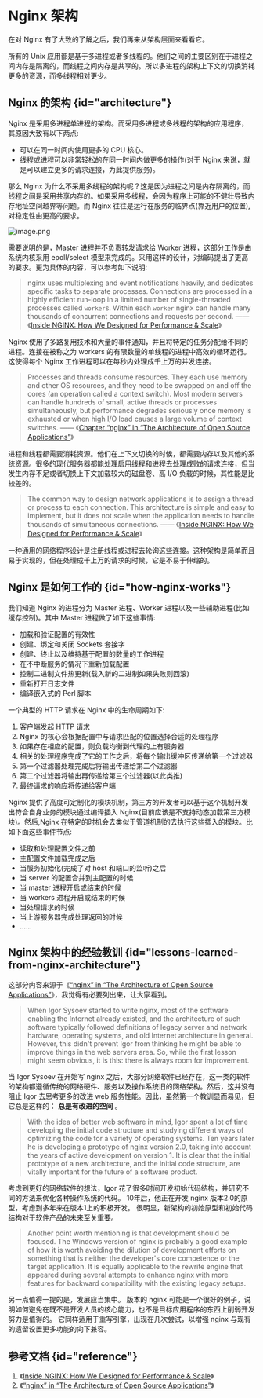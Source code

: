 # Nginx 架构

在对 Nginx 有了大致的了解之后，我们再来从架构层面来看看它。

所有的 Unix 应用都是基于多进程或者多线程的。他们之间的主要区别在于进程之间内存是隔离的，而线程之间内存是共享的。所以多进程的架构上下文的切换消耗更多的资源，而多线程相对更少。

## Nginx 的架构 {id="architecture"}

Nginx 是采用多进程单进程的架构。而采用多进程或多线程的架构的应用程序，其原因大致有以下两点:

- 可以在同一时间内使用更多的 CPU 核心。
- 线程或进程可以非常轻松的在同一时间内做更多的操作(对于 Nginx 来说，就是可以建立更多的请求连接，为此提供服务)。

那么 Nginx 为什么不采用多线程的架构呢？这是因为进程之间是内存隔离的，而线程之间是采用共享内存的。如果采用多线程，会因为程序上可能的不健壮导致内存地址空间越界等问题。而 Nginx 往往是运行在服务的临界点(靠近用户的位置),对稳定性由更高的要求。

![image.png](http://file-linker.oss-cn-hangzhou.aliyuncs.com/rWqB0Zbv7PYanDbkZDEX.png)

需要说明的是，Master 进程并不负责转发请求给 Worker 进程，这部分工作是由系统内核采用 epoll/select 模型来完成的。采用这样的设计，对编码提出了更高的要求。更为具体的内容，可以参考如下说明:

> nginx uses multiplexing and event notifications heavily, and dedicates specific tasks to separate processes. Connections are processed in a highly efficient run-loop in a limited number of single-threaded processes called `worker`s. Within each `worker` nginx can handle many thousands of concurrent connections and requests per second.    —— 《[Inside NGINX: How We Designed for Performance & Scale](https://dzone.com/articles/inside-nginx-how-we-designed)》



Nginx 使用了多路复用技术和大量的事件通知，并且将特定的任务分配给不同的进程。连接在被称之为 workers 的有限数量的单线程的进程中高效的循环运行。这使得每个 Nginx 工作进程可以在每秒内处理成千上万的并发连接。

> Processes and threads consume resources. They each use memory and other OS resources, and they need to be swapped on and off the cores (an operation called a context switch). Most modern servers can handle hundreds of small, active threads or processes simultaneously, but performance degrades seriously once memory is exhausted or when high I/O load causes a large volume of context switches. —— 《[Chapter “nginx” in “The Architecture of Open Source Applications”](https://www.aosabook.org/en/nginx.html)》


进程和线程都需要消耗资源。他们在上下文切换的时候，都需要内存以及其他的系统资源。很多的现代服务器都能处理启用线程和进程去处理成败的请求连接，但当发生内存不足或者切换上下文加载较大的磁盘卷、高 I/O 负载的时候，其性能是比较差的。

> The common way to design network applications is to assign a thread or process to each connection. This architecture is simple and easy to implement, but it does not scale when the application needs to handle thousands of simultaneous connections.  —— 《[Inside NGINX: How We Designed for Performance & Scale](https://dzone.com/articles/inside-nginx-how-we-designed)》


一种通用的网络程序设计是注册线程或进程去轮询这些连接。这种架构是简单而且易于实现的，但在处理成千上万的请求的时候，它是不易于伸缩的。

## Nginx 是如何工作的 {id="how-nginx-works"}

我们知道 Nginx 的进程分为 Master 进程、Worker 进程以及一些辅助进程(比如缓存控制)。其中 Master 进程做了如下这些事情:

- 加载和验证配置的有效性
- 创建、绑定和关闭 Sockets 套接字
- 创建、终止以及维持基于配置的数量的工作进程
- 在不中断服务的情况下重新加载配置
- 控制二进制文件热更新(载入新的二进制如果失败则回滚)
- 重新打开日志文件
- 编译嵌入式的 Perl 脚本

一个典型的 HTTP 请求在 Nginx 中的生命周期如下:

1. 客户端发起 HTTP 请求
2. Nginx 的核心会根据配置中与请求匹配的位置选择合适的处理程序
3. 如果存在相应的配置，则负载均衡到代理的上有服务器
4. 相关的处理程序完成了它的工作之后，将每个输出缓冲区传递给第一个过滤器
5. 第一个过滤器处理完成后将输出传递给第二个过滤器
6. 第二个过滤器将输出再传递给第三个过滤器(以此类推)
7. 最终请求的响应将传递给客户端

Nginx 提供了高度可定制化的模块机制，第三方的开发者可以基于这个机制开发出符合自身业务的模块通过编译插入 Nginx(目前应该是不支持动态加载第三方模块)。然后,Nginx 在特定的时机会去类似于管道机制的去执行这些插入的模块。比如下面这些事件节点:

- 读取和处理配置文件之前
- 主配置文件加载完成之后
- 当服务初始化(完成了对 host 和端口的监听)之后
- 当 server 的配置合并到主配置的时候
- 当 master 进程开启或结束的时候
- 当 workers 进程开启或结束的时候
- 当处理请求的时候
- 当上游服务器完成处理返回的时候
- ......

## Nginx 架构中的经验教训 {id="lessons-learned-from-nginx-architecture"}

这部分内容来源于《[“nginx” in “The Architecture of Open Source Applications”](https://www.aosabook.org/en/nginx.html)》，我觉得有必要列出来，让大家看到。

> When Igor Sysoev started to write nginx, most of the software enabling the Internet already existed, and the architecture of such software typically followed definitions of legacy server and network hardware, operating systems, and old Internet architecture in general. However, this didn't prevent Igor from thinking he might be able to improve things in the web servers area. So, while the first lesson might seem obvious, it is this: there is always room for improvement.


当 Igor Sysoev 在开始写 nginx 之后，大部分网络软件已经存在，这一类的软件的架构都遵循传统的网络硬件、服务以及操作系统旧的网络架构。然后，这并没有阻止 Igor 去思考更多的改进 web 服务性能。因此，虽然第一个教训显而易见，但它总是这样的： **总是有改进的空间** 。

> With the idea of better web software in mind, Igor spent a lot of time developing the initial code structure and studying different ways of optimizing the code for a variety of operating systems. Ten years later he is developing a prototype of nginx version 2.0, taking into account the years of active development on version 1. It is clear that the initial prototype of a new architecture, and the initial code structure, are vitally important for the future of a software product.


考虑到更好的网络软件的想法，Igor 花了很多时间开发初始代码结构，并研究不同的方法来优化各种操作系统的代码。 10年后，他正在开发 nginx 版本2.0的原型，考虑到多年来在版本1上的积极开发。 很明显，新架构的初始原型和初始代码结构对于软件产品的未来至关重要。

> Another point worth mentioning is that development should be focused. The Windows version of nginx is probably a good example of how it is worth avoiding the dilution of development efforts on something that is neither the developer's core competence or the target application. It is equally applicable to the rewrite engine that appeared during several attempts to enhance nginx with more features for backward compatibility with the existing legacy setups.



另一点值得一提的是，发展应当集中。 版本的 nginx 可能是一个很好的例子，说明如何避免在既不是开发人员的核心能力，也不是目标应用程序的东西上削弱开发努力是值得的。 它同样适用于重写引擎，出现在几次尝试，以增强 nginx 与现有的遗留设置更多功能的向下兼容。

## 参考文档 {id="reference"}

1. 《[Inside NGINX: How We Designed for Performance & Scale](https://dzone.com/articles/inside-nginx-how-we-designed)》
2. 《[“nginx” in “The Architecture of Open Source Applications”](https://www.aosabook.org/en/nginx.html)》

